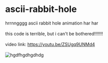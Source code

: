 # ascii-rabbit-hole
hrrnngggg ascii rabbit hole animation har har
<br>
<br>
this code is terrible, but i can't be bothered!!!!!!!
<br>
<br>
video link: https://youtu.be/ZSUgq9UNMd4
<br>
<br>
![hgdfhgdhgdhdg](https://github.com/Postigic/ascii-rabbit-hole/assets/143212308/c098a439-3711-4276-a56f-fe29349e263c)
